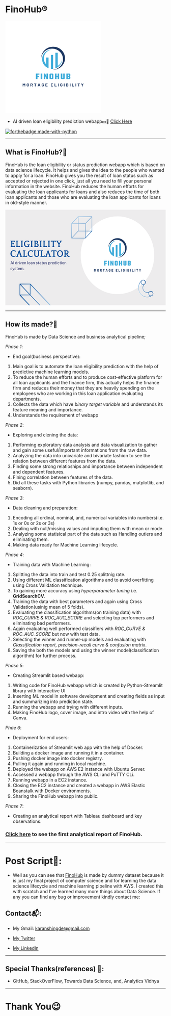 # FinoHub®
<img src='https://github.com/karan842/finohub/blob/master/media/FinoHub.png' height=290px width=300px></img>

- AI driven loan eligibility prediction webapp💵🤖
[Click Here](http://finohub-env-1.eba-fcih6jie.us-east-1.elasticbeanstalk.com/)

[![forthebadge made-with-python](http://ForTheBadge.com/images/badges/made-with-python.svg)](https://www.python.org/)

------------------------------------
## What is FinoHub?🤔
FinoHub is the loan eligibility or status prediction webapp which is based on data science lifecycle. It helps and gives the idea to the people who wanted to apply for a loan.
FinoHub gives you the result of loan status such as accepted or rejected in one click, just all you need to fill your personal information in the website. FinoHub reduces the human efforts for evaluating the loan applicants for loans and also reduces the time of both loan applicants and those who are evaluating the loan applicants for loans in old-style manner. 

<img src='https://github.com/karan842/finohub/blob/master/media/cover.png' height=300px width=550px></img>

--------------------------------

## How its made?🍨
FinoHub is made by Data Science and business analytical pipeline;

*Phase 1*:
- End goal(business perspective):
1. Main goal is to automate the loan eligibility prediction with the help of predictive machine learning models.
2. To reduce the human efforts and to produce cost-effective platform for all loan applicants and the finance firm, this actually helps the finance firm and reduces their money that they are heavily spending on the employees who are working in this loan application evaluating departments.
3. Collects the data which have *binary target variable* and understands its feature meaning and importance.
4. Understands the requirement of webapp

*Phase 2*:
-  Exploring and clening the data:
1. Performing exploratory data analysis and data visualization to gather and gain some useful/important informations from the raw data.
2. Analyzing the data into univariate and bivariate fashion to see the relation between different features from the data.
3. Finding some strong relatioships and importance between independent and dependent features.
4. Fining correlation between features of the data.
5. Did all these tasks with Python libraries (numpy, pandas, matplotlib, and seaborn).

*Phase 3*:
- Data cleaning and preparation:
1. Encoding all ordinal, nominal, and, numerical variables into numbers(i.e. 1s or 0s or 2s or 3s)
2. Dealing with null/missing values and imputing them with mean or mode.
3. Analyzing some statisical part of the data such as Handling outiers and eliminating them.
4. Making data ready for Machine Learning lifecycle.

*Phase 4*:
- Training data with Machine Learning:
1. Splitting the data into train and test 0.25 splittnig rate.
2. Using different ML classification algorithms and to avoid overfitting using Cross Validation technique.
3. To gaining more accuracy using *hyperparameter tuning* i.e. **GridSearchCV**.
4. Training the data with best parameters and again using Cross Validation(usinig mean of 5 folds).
5. Evaluating the classification algorithms(on training data) with *ROC_CURVE & ROC_AUC_SCORE* and selecting top performers and eliminating bad performers.
6. Again evaluating well performed classifiers with *ROC_CURVE & ROC_AUC_SCORE* but now with test data.
7. Selecting the winner and runner-up models and evaluating with *Classification report, precision-recall curve & confusion matrix*.
8. Saving the both the models and using the winner model(classification algorithm) for further process.

*Phase 5*:
- Creating Streamlit based webapp:
1. Writing code for FinoHub webapp which is created by Python-Streamlit library with interactive UI
2. Inserting ML model in software development and creating fields as input and summarizing into prediction state.
3. Running the webapp and trying with different inputs.
4. Making FinoHub logo, cover image, and intro video with the help of Canva.

*Phae 6*:
- Deployment for end users:
1. Containerization of Streamlit web app with the help of Docker.
2. Building a docker image and running it in a container.
3. Pushing docker image into docker registry.
4. Pulling it again and running in local machine.
5. Deployed the webapp on AWS E2 instance with Ubuntu Server.
6. Accessed a webapp through the AWS CLi and PuTTY CLi.
7. Running webapp in a EC2 instance.
8. Closing the EC2 instance and created a webapp in AWS Elastic Beanstalk with Docker environments.
9. Sharing the FinoHub webapp into public.

*Phase 7*:
- Creating an analytical report with Tableau dashboard and key observations.
### [Click here](https://docs.google.com/document/d/1tY9XMglj3yZSzz0tw56NR4U3hlmDbNG40aX4rNDUqZE/edit?usp=sharing) to see the first analytical report of FinoHub.
--------------------------------
# Post Script📜:
- Well as you can see that [FinoHub](http://finohub-env-1.eba-fcih6jie.us-east-1.elasticbeanstalk.com/) is made by dummy dataset because it is just my final project of computer science and for learning the data science lifecycle and machine learning pipeline with AWS. I created this with scratch and I've learned many more things about Data Science. If any you can find any bug or improvement kindly contact me:

## Contact📬:

- My Gmail: karanshingde@gmail.com

- [My Twitter](https://twitter.com/KuchBhiKaran)

- [My LinkedIn](linkedin.com/in/karan-shingde-75a062217)
--------------------------
## Special Thanks(references) 🤝:
- GitHub, StackOverFlow, Towards Data Science, and, Analytics Vidhya
---------------------
# Thank You😉
